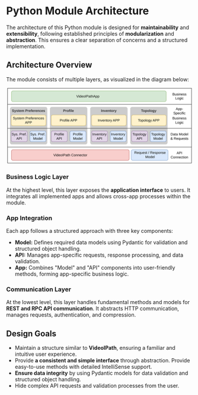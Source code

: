 # Python Module Architecture

The architecture of this Python module is designed for **maintainability** and **extensibility**, following established principles of **modularization** and **abstraction**. This ensures a clear separation of concerns and a structured implementation.

## Architecture Overview

The module consists of multiple layers, as visualized in the diagram below:

![Module Architecture](images/module-architecture.svg)

### Business Logic Layer  

At the highest level, this layer exposes the **application interface** to users. It integrates all implemented apps and allows cross-app processes within the module.

### App Integration  

Each app follows a structured approach with three key components:

- **Model:** Defines required data models using Pydantic for validation and structured object handling.  
- **API:** Manages app-specific requests, response processing, and data validation.  
- **App:** Combines "Model" and "API" components into user-friendly methods, forming app-specific business logic.  

### Communication Layer  

At the lowest level, this layer handles fundamental methods and models for **REST and RPC API communication**. It abstracts HTTP communication, manages requests, authentication, and compression.

## Design Goals  

- Maintain a structure similar to **VideoIPath**, ensuring a familiar and intuitive user experience.  
- Provide **a consistent and simple interface** through abstraction. Provide easy-to-use methods with detailed IntelliSense support.
- **Ensure data integrity** by using Pydantic models for data validation and structured object handling.
- Hide complex API requests and validation processes from the user.  
